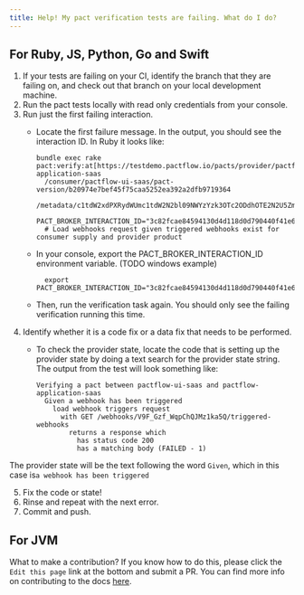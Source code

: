```yaml
---
title: Help! My pact verification tests are failing. What do I do?
---
```


## For Ruby, JS, Python, Go and Swift

1. If your tests are failing on your CI, identify the branch that they are failing on, and check out that branch on your local development machine.
2. Run the pact tests locally with read only credentials from your console.
3. Run just the first failing interaction.
    * Locate the first failure message. In the output, you should see the interaction ID. In Ruby it looks like:
      ```
      bundle exec rake pact:verify:at[https://testdemo.pactflow.io/pacts/provider/pactflow-application-saas
        /consumer/pactflow-ui-saas/pact-version/b20974e7bef45f75caa5252ea392a2dfb9719364
        /metadata/c1tdW2xdPXRydWUmc1tdW2N2bl09NWYzYzk3OTc2ODdhOTE2N2U5ZmQ4YjhiYWI0ZjYxYmE5NTAxZjVlOA==]
        PACT_BROKER_INTERACTION_ID="3c82fcae84594130d4d118d0d790440f41e630db" 
        # Load webhooks request given triggered webhooks exist for consumer supply and provider product
      ```
    * In your console, export the PACT_BROKER_INTERACTION_ID environment variable. (TODO windows example)

      ```
        export PACT_BROKER_INTERACTION_ID="3c82fcae84594130d4d118d0d790440f41e630db"
      ```
    * Then, run the verification task again. You should only see the failing verification running this time.
4. Identify whether it is a code fix or a data fix that needs to be performed.
    * To check the provider state, locate the code that is setting up the provider state by doing a text search for the provider state string. The output from the test will look something like:

      ```
      Verifying a pact between pactflow-ui-saas and pactflow-application-saas
        Given a webhook has been triggered
          load webhook triggers request
            with GET /webhooks/V9F_Gzf_WqpChQJMz1ka5Q/triggered-webhooks
              returns a response which
                has status code 200
                has a matching body (FAILED - 1)

      ```

  The provider state will be the text following the word `Given`, which in this case is`a webhook has been triggered`

5. Fix the code or state!
6. Rinse and repeat with the next error.
7. Commit and push.

## For JVM

What to make a contribution? If you know how to do this, please click the `Edit this page` link at the bottom and submit a PR. You can find more info on contributing to the docs [here](https://docs.pact.io/contributing/docs).
